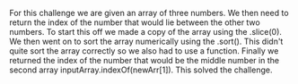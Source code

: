 For this challenge we are given an array of three numbers. We then need to return the index of the number that would lie between the other two numbers. To start this off we made a copy of the array using the .slice(0). We then went on to sort the array numerically using the .sort(). This didn't quite sort the array correctly so we also had to use a function. Finally we returned the index of the number that would be the middle number in the second array inputArray.indexOf(newArr[1]). This solved the challenge.